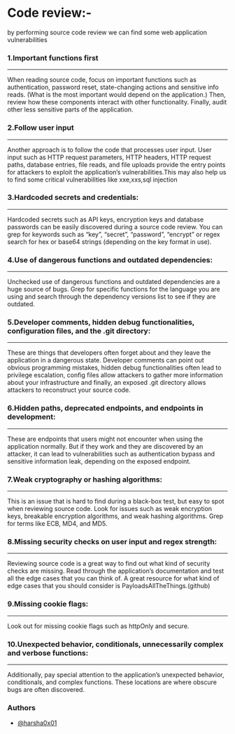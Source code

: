 # Code review:-

by performing source code review we can find some web application vulnerabilities


### 1.Important functions first
------------------------------------
When reading source code, 
focus on important functions such as authentication, password reset, state-changing actions and sensitive info reads. 
(What is the most important would depend on the application.) 
Then, review how these components interact with other functionality.
 Finally, audit other less sensitive parts of the application.

### 2.Follow user input
------------------------------

Another approach is to follow the code that processes user input. 
User input such as HTTP request parameters, HTTP headers, HTTP request paths, database entries, file reads, and 
file uploads provide the entry points for attackers to exploit the application’s vulnerabilities.This may also help us to
find some critical vulnerabilities like xxe,xxs,sql injection

### 3.Hardcoded secrets and credentials: 
-------------------------------------------------------
Hardcoded secrets such as API keys, encryption keys and database passwords can be easily discovered during a 
source code review. You can grep for keywords such as “key”, “secret”, “password”, “encrypt” or regex search 
for hex or base64 strings (depending on the key format in use).

### 4.Use of dangerous functions and outdated dependencies: 
----------------------------------------------------------------------------------
Unchecked use of dangerous functions and outdated dependencies are a huge source of bugs.
 Grep for specific functions for the language you are using and search through the dependency versions list to 
see if they are outdated.

### 5.Developer comments, hidden debug functionalities, configuration files, and the .git directory:
-----------------------------------------------------------------------------------------------------------------------
 These are things that developers often forget about and they leave the application in a dangerous state. 
Developer comments can point out obvious programming mistakes, hidden debug functionalities often lead to
 privilege escalation, config files allow attackers to gather more information about your infrastructure and finally, 
an exposed .git directory allows attackers to reconstruct your source code.

### 6.Hidden paths, deprecated endpoints, and endpoints in development:
-----------------------------------------------------------------------------------------------------
 These are endpoints that users might not encounter when using the application normally. But if they work and 
they are discovered by an attacker, it can lead to vulnerabilities such as authentication bypass and sensitive 
information leak, depending on the exposed endpoint.



### 7.Weak cryptography or hashing algorithms: 
-----------------------------------------------------------------------------------------------------------------------
This is an issue that is hard to find during a black-box test, but easy to spot when reviewing source code. 
Look for issues such as weak encryption keys, breakable encryption algorithms, and weak hashing algorithms. 
Grep for terms like ECB, MD4, and MD5.

### 8.Missing security checks on user input and regex strength:
-----------------------------------------------------------------------------------------------------
Reviewing source code is a great way to find out what kind of security checks are missing. 
Read through the application’s documentation and test all the edge cases that you can think of. 
A great resource for what kind of edge cases that you should consider is PayloadsAllTheThings.(github)

### 9.Missing cookie flags:
----------------------------------------------------------------- 
Look out for missing cookie flags such as httpOnly and secure.


### 10.Unexpected behavior, conditionals, unnecessarily complex and verbose  functions: 
--------------------------------------------------------------------------------------------------------------------
Additionally, pay special attention to the application’s unexpected behavior, conditionals, and complex functions. 
These locations are where obscure bugs are often discovered.

### Authors
* [@harsha0x01](https://twitter.com/harsha0x01)
